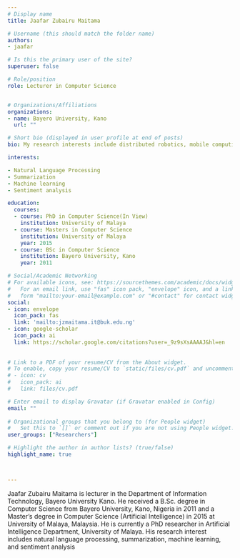 ```yaml
---
# Display name
title: Jaafar Zubairu Maitama

# Username (this should match the folder name)
authors:
- jaafar

# Is this the primary user of the site?
superuser: false

# Role/position
role: Lecturer in Computer Science


# Organizations/Affiliations
organizations:
- name: Bayero University, Kano
  url: ""

# Short bio (displayed in user profile at end of posts)
bio: My research interests include distributed robotics, mobile computing and programmable matter.

interests:

- Natural Language Processing
- Summarization
- Machine learning 
- Sentiment analysis

education:
  courses:
  - course: PhD in Computer Science(In View)
    institution: University of Malaya
  - course: Masters in Computer Science
    institution: University of Malaya
    year: 2015
  - course: BSc in Computer Science
    institution: Bayero University, Kano
    year: 2011

# Social/Academic Networking
# For available icons, see: https://sourcethemes.com/academic/docs/widgets/#icons
#   For an email link, use "fas" icon pack, "envelope" icon, and a link in the
#   form "mailto:your-email@example.com" or "#contact" for contact widget.
social:
- icon: envelope
  icon_pack: fas
  link: 'mailto:jzmaitama.it@buk.edu.ng'  
- icon: google-scholar
  icon_pack: ai
  link: https://scholar.google.com/citations?user=_9z9sXsAAAAJ&hl=en
  
 
# Link to a PDF of your resume/CV from the About widget.
# To enable, copy your resume/CV to `static/files/cv.pdf` and uncomment the lines below.  
# - icon: cv
#   icon_pack: ai
#   link: files/cv.pdf

# Enter email to display Gravatar (if Gravatar enabled in Config)
email: ""
  
# Organizational groups that you belong to (for People widget)
#   Set this to `[]` or comment out if you are not using People widget.  
user_groups: ["Researchers"]

# Highlight the author in author lists? (true/false)
highlight_name: true



---
```


Jaafar Zubairu Maitama is lecturer in the Department of Information Technology, Bayero University Kano. He received a B.Sc. degree in Computer Science from Bayero University, Kano, Nigeria in 2011 and a Master’s degree in Computer Science (Artificial Intelligence) in 2015 at University of Malaya, Malaysia. He is currently a PhD researcher in Artificial Intelligence Department, University of Malaya. His research interest includes natural language processing, summarization, machine learning, and sentiment analysis
